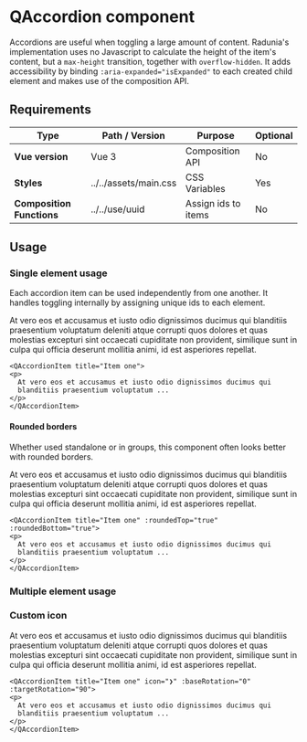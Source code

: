 <script setup>
import QAccordion from '../../components/UI/Accordion/QAccordion.vue'
import QAccordionItem from '../../components/UI/Accordion/QAccordionItem.vue'
</script>

<style>
@import '../../assets/main.css'
</style>

# QAccordion component

Accordions are useful when toggling a large amount of content. Radunia's implementation uses no Javascript to calculate the height of the item's content, but a `max-height` transition, together with `overflow-hidden`. It adds accessibility by binding `:aria-expanded="isExpanded"` to each created child element and makes use of the composition API.

## Requirements

| Type                      | Path / Version        | Purpose             | Optional |
| ------------------------- | --------------------- | ------------------- | -------- |
| **Vue version**           | Vue 3                 | Composition API     | No       |
| **Styles**                | ../../assets/main.css | CSS Variables       | Yes      |
| **Composition Functions** | ../../use/uuid        | Assign ids to items | No       |


## Usage

### Single element usage

Each accordion item can be used independently from one another. It handles toggling internally by assigning unique ids to each element.

<QAccordionItem title="Item one">
<p>
  At vero eos et accusamus et iusto odio dignissimos ducimus qui
  blanditiis praesentium voluptatum deleniti atque corrupti quos dolores
  et quas molestias excepturi sint occaecati cupiditate non provident,
  similique sunt in culpa qui officia deserunt mollitia animi, id est
  asperiores repellat.
</p>
</QAccordionItem>

```vue
<QAccordionItem title="Item one">
<p>
  At vero eos et accusamus et iusto odio dignissimos ducimus qui
  blanditiis praesentium voluptatum ...
</p>
</QAccordionItem>
```

#### Rounded borders

Whether used standalone or in groups, this component often looks better with rounded borders.

<QAccordionItem title="Item one" :roundedTop="true" :roundedBottom="true">
<p>
  At vero eos et accusamus et iusto odio dignissimos ducimus qui
  blanditiis praesentium voluptatum deleniti atque corrupti quos dolores
  et quas molestias excepturi sint occaecati cupiditate non provident,
  similique sunt in culpa qui officia deserunt mollitia animi, id est
  asperiores repellat.
</p>
</QAccordionItem>

```vue
<QAccordionItem title="Item one" :roundedTop="true" :roundedBottom="true">
<p>
  At vero eos et accusamus et iusto odio dignissimos ducimus qui
  blanditiis praesentium voluptatum ...
</p>
</QAccordionItem>
```


### Multiple element usage

<QAccordion header="Accordion wrapper title">
  <QAccordionItem title="Item one">
  </QAccordionItem>
  <QAccordionItem title="Item two">
  </QAccordionItem>
  <QAccordionItem title="Item three">
  </QAccordionItem>
</QAccordion>


### Custom icon

<QAccordionItem title="Item one" icon="❯" :baseRotation="0" :targetRotation="90">
<p>
  At vero eos et accusamus et iusto odio dignissimos ducimus qui
  blanditiis praesentium voluptatum deleniti atque corrupti quos dolores
  et quas molestias excepturi sint occaecati cupiditate non provident,
  similique sunt in culpa qui officia deserunt mollitia animi, id est
  asperiores repellat.
</p>
</QAccordionItem>

```vue
<QAccordionItem title="Item one" icon="❯" :baseRotation="0" :targetRotation="90">
<p>
  At vero eos et accusamus et iusto odio dignissimos ducimus qui
  blanditiis praesentium voluptatum ...
</p>
</QAccordionItem>
```